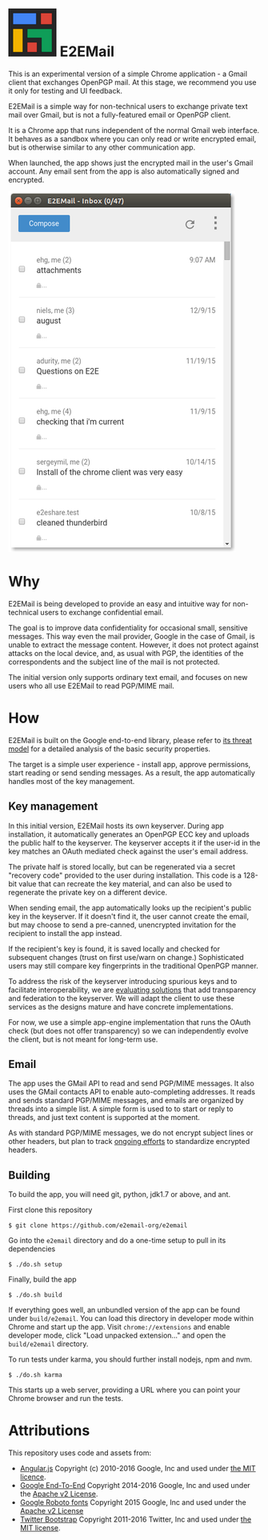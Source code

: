 # ![E2EMail](screenshots/icon.png) E2EMail

This is an experimental version of a simple Chrome application - a Gmail client that exchanges OpenPGP mail. At this stage, we recommend you use it only for testing and UI feedback.

E2EMail is a simple way for non-technical users to exchange private text mail over Gmail, but is not a fully-featured email or OpenPGP client.

It is a Chrome app that runs independent of the normal Gmail web interface. It behaves as a sandbox where you can only read or write encrypted email, but is otherwise similar to any other communication app.

When launched, the app shows just the encrypted mail in the user's Gmail account. Any email sent from the app is also automatically signed and encrypted.

![Basic app view](screenshots/basic.png)

# Why

E2EMail is being developed to provide an easy and intuitive way for non-technical users to exchange confidential email.

The goal is to improve data confidentiality for occasional small, sensitive messages. This way even the mail provider, Google in the case of Gmail, is unable to extract the message content. However, it does not protect against attacks on the local device, and, as usual with PGP, the identities of the correspondents and the subject line of the mail is not protected.

The initial version only supports ordinary text email, and focuses on new users who all use E2EMail to read PGP/MIME mail.

# How

E2EMail is built on the Google end-to-end library, please refer to [its threat model](https://github.com/google/end-to-end/wiki/Threat-model) for a detailed analysis of the basic security properties.

The target is a simple user experience - install app, approve permissions, start reading or send sending messages. As a result, the app automatically handles most of the key management.

## Key management

In this initial version, E2EMail hosts its own keyserver. During app installation, it automatically generates an OpenPGP ECC key and uploads the public half to the keyserver. The keyserver accepts it if the user-id in the key matches an OAuth mediated check against the user's email address.

The private half is stored locally, but can be regenerated via a secret "recovery code" provided to the user during installation. This code is a 128-bit value that can recreate the key material, and can also be used to regenerate the private key on a different device.

When sending email, the app automatically looks up the recipient's public key in the keyserver. If it doesn't find it, the user cannot create the email, but may choose to send a pre-canned, unencrypted invitation for the recipient to install the app instead.

If the recipient's key is found, it is saved locally and checked for subsequent changes (trust on first use/warn on change.) Sophisticated users may still compare key fingerprints in the traditional OpenPGP manner.

To address the risk of the keyserver introducing spurious keys and to facilitate interoperability, we are [evaluating solutions](http://wiki.gnupg.org/OpenPGPEmailSummit201512?action=AttachFile&do=view&target=key_transparency.pdf) that add transparency and federation to the keyserver. We will adapt the client to use these services as the designs mature and have concrete implementations.

For now, we use a simple app-engine implementation that runs the OAuth check (but does not offer transparency) so we can independently evolve the client, but is not meant for long-term use.

## Email

The app uses the GMail API to read and send PGP/MIME messages. It also uses the GMail contacts API to enable auto-completing addresses. It reads and sends standard PGP/MIME messages, and emails are organized by threads into a simple list. A simple form is used to to start or reply to threads, and just text content is supported at the moment.

As with standard PGP/MIME messages, we do not encrypt subject lines or other headers, but plan to track [ongoing efforts](http://wiki.gnupg.org/HeaderProtectionWithMemoryHole) to standardize encrypted headers.

## Building

To build the app, you will need git, python, jdk1.7 or above, and ant.

First clone this repository
```
$ git clone https://github.com/e2email-org/e2email
```
Go into the `e2email` directory and do a one-time setup to pull in its dependencies
```
$ ./do.sh setup
```
Finally, build the app
```
$ ./do.sh build
```
If everything goes well, an unbundled version of the app can be found under `build/e2email`. You can load this directory in developer mode within Chrome and start up the app. Visit `chrome://extensions` and enable developer mode, click "Load unpacked extension..." and open the `build/e2email` directory.

To run tests under karma, you should further install nodejs, npm and nvm.
```
$ ./do.sh karma
```
This starts up a web server, providing a URL where you can point your Chrome browser and run the tests.

# Attributions

This repository uses code and assets from:

* [Angular.js](https://github.com/angular/angular.js) Copyright (c) 2010-2016 Google, Inc and used under [the MIT licence](https://github.com/angular/angular.js/blob/master/LICENSE).
* [Google End-To-End](https://github.com/google/end-to-end) Copyright 2014-2016 Google, Inc and used under the [Apache v2 License](https://github.com/google/end-to-end/blob/master/LICENSE).
* [Google Roboto fonts](https://github.com/google/roboto) Copyright 2015 Google, Inc and used under the [Apache v2 License](https://github.com/google/roboto/blob/master/LICENSE)
* [Twitter Bootstrap](https://github.com/twbs/bootstrap) Copyright 2011-2016 Twitter, Inc and used under [the MIT license](https://github.com/twbs/bootstrap/blob/master/LICENSE).
